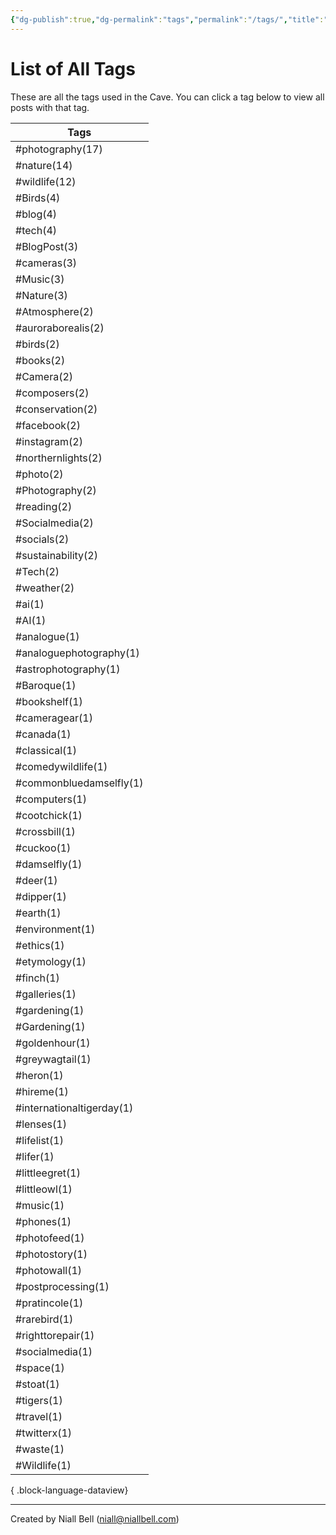 ```yaml
---
{"dg-publish":true,"dg-permalink":"tags","permalink":"/tags/","title":"List of All Tags","hide":true,"noteIcon":null,"created":"2024-04-16T00:05:40.920+01:00","updated":"2024-05-05T11:08:34.273+01:00"}
---
```


# List of All Tags

These are all the tags used in the Cave. You can click a tag below to view all posts with that tag.

| Tags                      |
| ------------------------- |
| #photography(17)          |
| #nature(14)               |
| #wildlife(12)             |
| #Birds(4)                 |
| #blog(4)                  |
| #tech(4)                  |
| #BlogPost(3)              |
| #cameras(3)               |
| #Music(3)                 |
| #Nature(3)                |
| #Atmosphere(2)            |
| #auroraborealis(2)        |
| #birds(2)                 |
| #books(2)                 |
| #Camera(2)                |
| #composers(2)             |
| #conservation(2)          |
| #facebook(2)              |
| #instagram(2)             |
| #northernlights(2)        |
| #photo(2)                 |
| #Photography(2)           |
| #reading(2)               |
| #Socialmedia(2)           |
| #socials(2)               |
| #sustainability(2)        |
| #Tech(2)                  |
| #weather(2)               |
| #ai(1)                    |
| #AI(1)                    |
| #analogue(1)              |
| #analoguephotography(1)   |
| #astrophotography(1)      |
| #Baroque(1)               |
| #bookshelf(1)             |
| #cameragear(1)            |
| #canada(1)                |
| #classical(1)             |
| #comedywildlife(1)        |
| #commonbluedamselfly(1)   |
| #computers(1)             |
| #cootchick(1)             |
| #crossbill(1)             |
| #cuckoo(1)                |
| #damselfly(1)             |
| #deer(1)                  |
| #dipper(1)                |
| #earth(1)                 |
| #environment(1)           |
| #ethics(1)                |
| #etymology(1)             |
| #finch(1)                 |
| #galleries(1)             |
| #gardening(1)             |
| #Gardening(1)             |
| #goldenhour(1)            |
| #greywagtail(1)           |
| #heron(1)                 |
| #hireme(1)                |
| #internationaltigerday(1) |
| #lenses(1)                |
| #lifelist(1)              |
| #lifer(1)                 |
| #littleegret(1)           |
| #littleowl(1)             |
| #music(1)                 |
| #phones(1)                |
| #photofeed(1)             |
| #photostory(1)            |
| #photowall(1)             |
| #postprocessing(1)        |
| #pratincole(1)            |
| #rarebird(1)              |
| #righttorepair(1)         |
| #socialmedia(1)           |
| #space(1)                 |
| #stoat(1)                 |
| #tigers(1)                |
| #travel(1)                |
| #twitterx(1)              |
| #waste(1)                 |
| #Wildlife(1)              |

{ .block-language-dataview}

---
Created by Niall Bell (niall@niallbell.com)